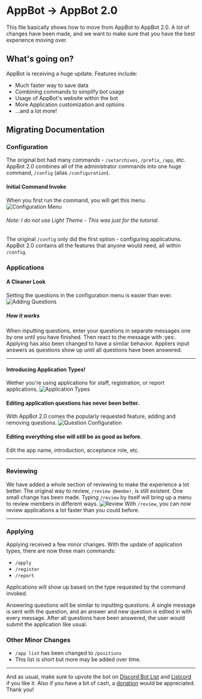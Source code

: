 # AppBot -> AppBot 2.0
This file basically shows how to move from AppBot to AppBot 2.0. A lot of changes have been made, and we want to make sure that you have the best experience moving over.

## What's going on?
AppBot is receiving a huge update. Features include:

* Much faster way to save data
* Combining commands to simplify bot usage
* Usage of AppBot's website within the bot
* More Application customization and options
* ...and a lot more!

## Migrating Documentation

### Configuration
The original bot had many commands - `/setarchives`, `/prefix`, `/app`, etc. AppBot 2.0 combines all of the administrator commands into one huge command, `/config` (alias `/configuration`).

#### Initial Command Invoke
When you first run the command, you will get this menu. 
![Configuration Menu](https://i.imgur.com/42jyCm5.png)
###### Note: I do not use Light Theme - This was just for the tutorial. 

The original `/config` only did the first option - configuring applications. AppBot 2.0 contains all the features that anyone would need, all within `/config`.

### Applications

#### A Cleaner Look
Setting the questions in the configuration menu is easier than ever.
![Adding Questions](https://i.imgur.com/CcL9lcL.png)
##### How it works
When inputting questions, enter your questions in separate messages one by one until you have finished. Then react to the message with :yes:.
Applying has also been changed to have a similar behavior. Appliers input answers as questions show up until all questions have been answered.

---

#### Introducing Application Types!
Wether you're using applications for staff, registration, or report applications, 
![Application Types](https://i.imgur.com/9y2jqjO.png)

#### Editing application questions has never been better.
With AppBot 2.0 comes the popularly requested feature, adding and removing questions.
![Question Configuration](https://i.imgur.com/Ks4Z9sC.png)

#### Editing everything else will still be as good as before.
Edit the app name, introduction, acceptance role, etc.

---

### Reviewing
We have added a whole section of reviewing to make the experience a lot better. The original way to review, `/review @member`, is still existent. One small change has been made. Typing `/review` by itself will bring up a menu to review members in different ways.
![Review](https://i.imgur.com/BcVIN3U.png)
With `/review`, you can now review applications a lot faster than you could before.

---

### Applying
Applying received a few minor changes.
With the update of application types, there are now three main commands:
* `/apply` 
* `/register`
* `/report`

Applications will show up based on the type requested by the command invoked.

Answering questions will be similar to inputting questions. A single message is sent with the question, and an answer and new question is edited in with every message. After all questions have been answered, the user would submit the application like usual.

### Other Minor Changes
* `/app list` has been changed to `/positions`
* This list is short but more may be added over time.

---

And as usual, make sure to upvote the bot on [Discord Bot List](https://discordbots.org/bot/appbot/vote) and [Listcord](https://listcord.com/bot/424817451293736961) if you like it. Also if you have a bit of cash, a [donation](https://patreon.com/AppBot) would be appreciated. Thank you!
